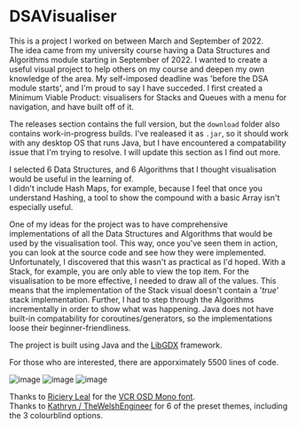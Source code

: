 # DSAVisualiser

This is a project I worked on between March and September of 2022.  
The idea came from my university course having a Data Structures and Algorithms module starting in September of 2022.
I wanted to create a useful visual project to help others on my course and deepen my own knowledge of the area.
My self-imposed deadline was 'before the DSA module starts', and I'm proud to say I have succeded.
I first created a Minimum Viable Product: visualisers for Stacks and Queues with a menu for navigation, and have built off of it.

The releases section contains the full version, but the `download` folder also contains work-in-progress builds.
I've realeased it as `.jar`, so it should work with any desktop OS that runs Java, but I have encountered a compatability issue that I'm trying to resolve.
I will update this section as I find out more.

I selected 6 Data Structures, and 6 Algorithms that I thought visualisation would be useful in the learning of.  
I didn't include Hash Maps, for example, because I feel that once you understand Hashing, a tool to show the compound with a basic Array isn't especially useful.

One of my ideas for the project was to have comprehensive implementations of all the Data Structures and Algorithms that would be used by the visualisation tool.
This way, once you've seen them in action, you can look at the source code and see how they were implemented.  
Unfortunately, I discovered that this wasn't as practical as I'd hoped.
With a Stack, for example, you are only able to view the top item.
For the visualisation to be more effective, I needed to draw all of the values. This means that the implementation of the Stack visual doesn't contain a '*true*' stack implementation. 
Further, I had to step through the Algorithms incrementally in order to show what was happening.
Java does not have built-in compatability for coroutines/generators, so the implementations loose their beginner-friendliness.

The project is built using Java and the <a href="https://github.com/libgdx/libgdx">LibGDX</a> framework.

For those who are interested, there are apporximately 5500 lines of code.

![image](https://user-images.githubusercontent.com/97246704/192095688-b48f1faa-4f02-4ca6-9f1d-4628f7d0924a.png)
![image](https://user-images.githubusercontent.com/97246704/192096764-a850e61b-7dcc-4917-be43-253f38340592.png)
![image](https://user-images.githubusercontent.com/97246704/192096212-8b13abe0-6608-40fb-97da-e6c2bae8e92a.png)


Thanks to <a href="https://www.dafont.com/mrmanet.d5509">Riciery Leal</a> for the <a href="https://www.dafont.com/vcr-osd-mono.font">VCR OSD Mono font</a>.  
Thanks to <a href="https://github.com/TheWelshEngineer">Kathryn / TheWelshEngineer</a> for 6 of the preset themes, including the 3 colourblind options.

